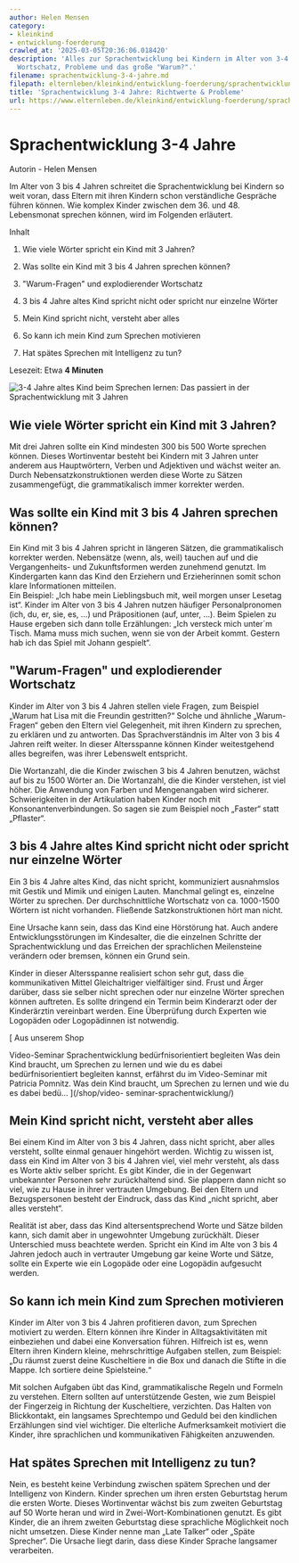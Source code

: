 ```yaml
---
author: Helen Mensen
category:
- kleinkind
- entwicklung-foerderung
crawled_at: '2025-03-05T20:36:06.018420'
description: 'Alles zur Sprachentwicklung bei Kindern im Alter von 3-4 Jahren: Wortanzahl,
  Wortschatz, Probleme und das große "Warum?".'
filename: sprachentwicklung-3-4-jahre.md
filepath: elternleben/kleinkind/entwicklung-foerderung/sprachentwicklung-3-4-jahre.md
title: 'Sprachentwicklung 3-4 Jahre: Richtwerte & Probleme'
url: https://www.elternleben.de/kleinkind/entwicklung-foerderung/sprachentwicklung-3-4-jahre/
---
```


#  Sprachentwicklung 3-4 Jahre

Autorin - Helen Mensen

Im Alter von 3 bis 4 Jahren schreitet die Sprachentwicklung bei Kindern so
weit voran, dass Eltern mit ihren Kindern schon verständliche Gespräche führen
können. Wie komplex Kinder zwischen dem 36. und 48. Lebensmonat sprechen
können, wird im Folgenden erläutert.

Inhalt

1. Wie viele Wörter spricht ein Kind mit 3 Jahren?

2. Was sollte ein Kind mit 3 bis 4 Jahren sprechen können?

3. "Warum-Fragen" und explodierender Wortschatz

4. 3 bis 4 Jahre altes Kind spricht nicht oder spricht nur einzelne Wörter

5. Mein Kind spricht nicht, versteht aber alles

6. So kann ich mein Kind zum Sprechen motivieren

7. Hat spätes Sprechen mit Intelligenz zu tun?

Lesezeit: Etwa **4 Minuten**

![3-4 Jahre altes Kind beim Sprechen lernen: Das passiert in der
Sprachentwicklung mit 3
Jahren](/fileadmin/_processed_/6/0/csm_Sprachentwicklung_3_4_Jahre_770dba09b4.jpg)

##  Wie viele Wörter spricht ein Kind mit 3 Jahren?

Mit drei Jahren sollte ein Kind mindesten 300 bis 500 Worte sprechen können.
Dieses Wortinventar besteht bei Kindern mit 3 Jahren unter anderem aus
Hauptwörtern, Verben und Adjektiven und wächst weiter an. Durch
Nebensatzkonstruktionen werden diese Worte zu Sätzen zusammengefügt, die
grammatikalisch immer korrekter werden.

##  Was sollte ein Kind mit 3 bis 4 Jahren sprechen können?

Ein Kind mit 3 bis 4 Jahren spricht in längeren Sätzen, die grammatikalisch
korrekter werden. Nebensätze (wenn, als, weil) tauchen auf und die
Vergangenheits- und Zukunftsformen werden zunehmend genutzt. Im Kindergarten
kann das Kind den Erziehern und Erzieherinnen somit schon klare Informationen
mitteilen.  
Ein Beispiel: „Ich habe mein Lieblingsbuch mit, weil morgen unser Lesetag
ist“. Kinder im Alter von 3 bis 4 Jahren nutzen häufiger Personalpronomen
(ich, du, er, sie, es, …) und Präpositionen (auf, unter, …). Beim Spielen zu
Hause ergeben sich dann tolle Erzählungen: „Ich versteck mich unter´m Tisch.
Mama muss mich suchen, wenn sie von der Arbeit kommt. Gestern hab ich das
Spiel mit Johann gespielt“.

##  "Warum-Fragen" und explodierender Wortschatz

Kinder im Alter von 3 bis 4 Jahren stellen viele Fragen, zum Beispiel „Warum
hat Lisa mit die Freundin gestritten?“ Solche und ähnliche „Warum-Fragen“
geben den Eltern viel Gelegenheit, mit ihren Kindern zu sprechen, zu erklären
und zu antworten. Das Sprachverständnis im Alter von 3 bis 4 Jahren reift
weiter. In dieser Altersspanne können Kinder weitestgehend alles begreifen,
was ihrer Lebenswelt entspricht.

Die Wortanzahl, die die Kinder zwischen 3 bis 4 Jahren benutzen, wächst auf
bis zu 1500 Wörter an. Die Wortanzahl, die die Kinder verstehen, ist viel
höher. Die Anwendung von Farben und Mengenangaben wird sicherer.
Schwierigkeiten in der Artikulation haben Kinder noch mit
Konsonantenverbindungen. So sagen sie zum Beispiel noch „Faster“ statt
„Pflaster“.

##  3 bis 4 Jahre altes Kind spricht nicht oder spricht nur einzelne Wörter

Ein 3 bis 4 Jahre altes Kind, das nicht spricht, kommuniziert ausnahmslos mit
Gestik und Mimik und einigen Lauten. Manchmal gelingt es, einzelne Wörter zu
sprechen. Der durchschnittliche Wortschatz von ca. 1000-1500 Wörtern ist nicht
vorhanden. Fließende Satzkonstruktionen hört man nicht.

Eine Ursache kann sein, dass das Kind eine Hörstörung hat. Auch andere
Entwicklungsstörungen im Kindesalter, die die einzelnen Schritte der
Sprachentwicklung und das Erreichen der sprachlichen Meilensteine verändern
oder bremsen, können ein Grund sein.

Kinder in dieser Altersspanne realisiert schon sehr gut, dass die
kommunikativen Mittel Gleichaltriger vielfältiger sind. Frust und Ärger
darüber, dass sie selber nicht sprechen oder nur einzelne Wörter sprechen
können auftreten. Es sollte dringend ein Termin beim Kinderarzt oder der
Kinderärztin vereinbart werden. Eine Überprüfung durch Experten wie Logopäden
oder Logopädinnen ist notwendig.

[ Aus unserem Shop

Video-Seminar Sprachentwicklung bedürfnisorientiert begleiten Was dein Kind
braucht, um Sprechen zu lernen und wie du es dabei bedürfnisorientiert
begleiten kannst, erfährst du im Video-Seminar mit Patricia Pomnitz. Was dein
Kind braucht, um Sprechen zu lernen und wie du es dabei bedü…  ](/shop/video-
seminar-sprachentwicklung/)

##  Mein Kind spricht nicht, versteht aber alles

Bei einem Kind im Alter von 3 bis 4 Jahren, dass nicht spricht, aber alles
versteht, sollte einmal genauer hingehört werden. Wichtig zu wissen ist, dass
ein Kind im Alter von 3 bis 4 Jahren viel, viel mehr versteht, als dass es
Worte aktiv selber spricht. Es gibt Kinder, die in der Gegenwart unbekannter
Personen sehr zurückhaltend sind. Sie plappern dann nicht so viel, wie zu
Hause in ihrer vertrauten Umgebung. Bei den Eltern und Bezugspersonen besteht
der Eindruck, dass das Kind „nicht spricht, aber alles versteht“.

Realität ist aber, dass das Kind altersentsprechend Worte und Sätze bilden
kann, sich damit aber in ungewohnter Umgebung zurückhält. Dieser Unterschied
muss beachtete werden. Spricht ein Kind im Alte von 3 bis 4 Jahren jedoch auch
in vertrauter Umgebung gar keine Worte und Sätze, sollte ein Experte wie ein
Logopäde oder eine Logopädin aufgesucht werden.

##  So kann ich mein Kind zum Sprechen motivieren

Kinder im Alter von 3 bis 4 Jahren profitieren davon, zum Sprechen motiviert
zu werden. Eltern können ihre Kinder in Alltagsaktivitäten mit einbeziehen und
dabei eine Konversation führen. Hilfreich ist es, wenn Eltern ihren Kindern
kleine, mehrschrittige Aufgaben stellen, zum Beispiel: „Du räumst zuerst deine
Kuscheltiere in die Box und danach die Stifte in die Mappe. Ich sortiere deine
Spielsteine.“

Mit solchen Aufgaben übt das Kind, grammatikalische Regeln und Formeln zu
verstehen. Eltern sollten auf unterstützende Gesten, wie zum Beispiel der
Fingerzeig in Richtung der Kuscheltiere, verzichten. Das Halten von
Blickkontakt, ein langsames Sprechtempo und Geduld bei den kindlichen
Erzählungen sind viel wichtiger. Die elterliche Aufmerksamkeit motiviert die
Kinder, ihre sprachlichen und kommunikativen Fähigkeiten anzuwenden.

##  Hat spätes Sprechen mit Intelligenz zu tun?

Nein, es besteht keine Verbindung zwischen spätem Sprechen und der Intelligenz
von Kindern. Kinder sprechen um ihren ersten Geburtstag herum die ersten
Worte. Dieses Wortinventar wächst bis zum zweiten Geburtstag auf 50 Worte
heran und wird in Zwei-Wort-Kombinationen genutzt. Es gibt Kinder, die an
ihrem zweiten Geburtstag diese sprachliche Möglichkeit noch nicht umsetzen.
Diese Kinder nenne man „Late Talker“ oder „Späte Sprecher“. Die Ursache liegt
darin, dass diese Kinder Sprache langsamer verarbeiten.

